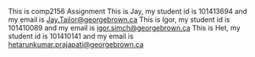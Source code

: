 This is comp2156 Assignment 
This is Jay, my student id is 101413694 and my email is Jay.Tailor@georgebrown.ca
This is Igor, my student id is 101410089 and my email is igor.simch@georgebrown.ca
This is Het, my student id is 101410141 and my email is hetarunkumar.prajapati@georgebrown.ca
